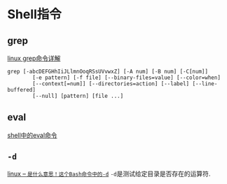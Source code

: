 <!--
 * @Author: tangdaoyong
 * @Date: 2021-01-20 18:04:52
 * @LastEditors: tangdaoyong
 * @LastEditTime: 2021-01-21 10:52:00
 * @Description: Shell指令
-->
# Shell指令

## grep

[linux grep命令详解](https://www.cnblogs.com/ggjucheng/archive/2013/01/13/2856896.html)
```
grep [-abcDEFGHhIiJLlmnOoqRSsUVvwxZ] [-A num] [-B num] [-C[num]]
        [-e pattern] [-f file] [--binary-files=value] [--color=when]
        [--context[=num]] [--directories=action] [--label] [--line-buffered]
        [--null] [pattern] [file ...]
```

## eval

[shell中的eval命令](https://www.cnblogs.com/faberbeta/p/linuxshell_eval.html)

## `-d`
[linux – `是什么意思！这个Bash命令中的-d`](https://www.jb51.cc/linux/394000.html)
`-d`是测试给定目录是否存在的运算符.